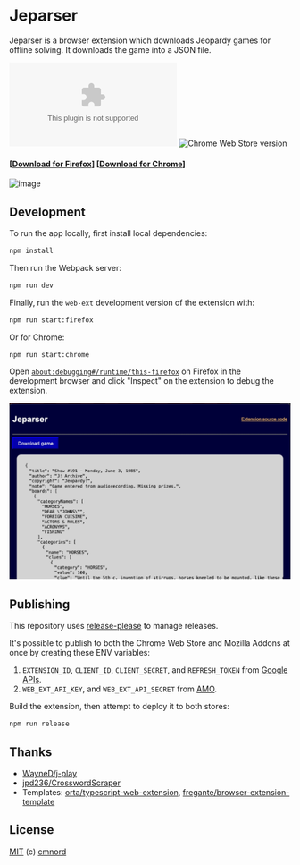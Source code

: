 # Jeparser

Jeparser is a browser extension which downloads Jeopardy games for offline
solving. It downloads the game into a JSON file.

![Mozilla Add-on version](https://img.shields.io/amo/v/jeparser@cmnord.github.com)
![Chrome Web Store version](https://img.shields.io/chrome-web-store/v/fmnjhgdgfkjhfnkeeafhjgdjinnnmeip)

#### [[Download for Firefox](https://addons.mozilla.org/en-US/firefox/addon/jeparser/)] [[Download for Chrome](https://chrome.google.com/webstore/detail/jeparser/fmnjhgdgfkjhfnkeeafhjgdjinnnmeip)]

<img width="500" alt="image" src="https://user-images.githubusercontent.com/14882297/221532033-ac6259a8-2ea2-47af-8e44-1d444861ccf2.png">

## Development

To run the app locally, first install local dependencies:

```sh
npm install
```

Then run the Webpack server:

```sh
npm run dev
```

Finally, run the `web-ext` development version of the extension with:

```sh
npm run start:firefox
```

Or for Chrome:

```sh
npm run start:chrome
```

Open
[`about:debugging#/runtime/this-firefox`](about:debugging#/runtime/this-firefox)
on Firefox in the development browser and click "Inspect" on the extension to
debug the extension.

![screenshot](/screenshot_1280x800.png)

## Publishing

This repository uses
[release-please](https://github.com/googleapis/release-please) to manage
releases.

It's possible to publish to both the Chrome Web Store and Mozilla Addons at once
by creating these ENV variables:

1. `EXTENSION_ID`, `CLIENT_ID`, `CLIENT_SECRET`, and `REFRESH_TOKEN` from
   [Google APIs][link-cws-keys].
1. `WEB_EXT_API_KEY`, and `WEB_EXT_API_SECRET` from [AMO][link-amo-keys].

Build the extension, then attempt to deploy it to both stores:

```sh
npm run release
```

## Thanks

- [WayneD/j-play](https://github.com/WayneD/j-play)
- [jpd236/CrosswordScraper](https://github.com/jpd236/CrosswordScraper)
- Templates:
  [orta/typescript-web-extension](https://github.com/orta/typescript-web-extension),
  [fregante/browser-extension-template](https://github.com/fregante/browser-extension-template)

## License

[MIT](https://github.com/cmnord/jeparser/blob/main/LICENSE) (c) [cmnord](https://github.com/cmnord/)

[link-cws-keys]: https://github.com/DrewML/chrome-webstore-upload/blob/master/How%20to%20generate%20Google%20API%20keys.md
[link-amo-keys]: https://addons.mozilla.org/en-US/developers/addon/api/key
